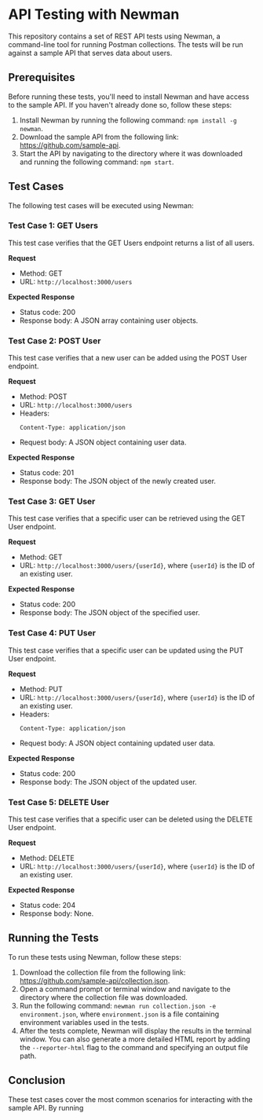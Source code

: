 # API Testing with Newman

This repository contains a set of REST API tests using Newman, a command-line tool for running Postman collections. The tests will be run against a sample API that serves data about users.

## Prerequisites

Before running these tests, you'll need to install Newman and have access to the sample API. If you haven't already done so, follow these steps:

1. Install Newman by running the following command: `npm install -g newman`.
2. Download the sample API from the following link: https://github.com/sample-api.
3. Start the API by navigating to the directory where it was downloaded and running the following command: `npm start`.

## Test Cases

The following test cases will be executed using Newman:

### Test Case 1: GET Users

This test case verifies that the GET Users endpoint returns a list of all users.

**Request**

- Method: GET
- URL: `http://localhost:3000/users`

**Expected Response**

- Status code: 200
- Response body: A JSON array containing user objects.

### Test Case 2: POST User

This test case verifies that a new user can be added using the POST User endpoint.

**Request**

- Method: POST
- URL: `http://localhost:3000/users`
- Headers:
    ```
    Content-Type: application/json
    ```
- Request body: A JSON object containing user data.

**Expected Response**

- Status code: 201
- Response body: The JSON object of the newly created user.

### Test Case 3: GET User

This test case verifies that a specific user can be retrieved using the GET User endpoint.

**Request**

- Method: GET
- URL: `http://localhost:3000/users/{userId}`, where `{userId}` is the ID of an existing user.

**Expected Response**

- Status code: 200
- Response body: The JSON object of the specified user.

### Test Case 4: PUT User

This test case verifies that a specific user can be updated using the PUT User endpoint.

**Request**

- Method: PUT
- URL: `http://localhost:3000/users/{userId}`, where `{userId}` is the ID of an existing user.
- Headers:
    ```
    Content-Type: application/json
    ```
- Request body: A JSON object containing updated user data.

**Expected Response**

- Status code: 200
- Response body: The JSON object of the updated user.

### Test Case 5: DELETE User

This test case verifies that a specific user can be deleted using the DELETE User endpoint.

**Request**

- Method: DELETE
- URL: `http://localhost:3000/users/{userId}`, where `{userId}` is the ID of an existing user.

**Expected Response**

- Status code: 204
- Response body: None.

## Running the Tests

To run these tests using Newman, follow these steps:

1. Download the collection file from the following link: https://github.com/sample-api/collection.json.
2. Open a command prompt or terminal window and navigate to the directory where the collection file was downloaded.
3. Run the following command: `newman run collection.json -e environment.json`, where `environment.json` is a file containing environment variables used in the tests.
4. After the tests complete, Newman will display the results in the terminal window. You can also generate a more detailed HTML report by adding the `--reporter-html` flag to the command and specifying an output file path.

## Conclusion

These test cases cover the most common scenarios for interacting with the sample API. By running
